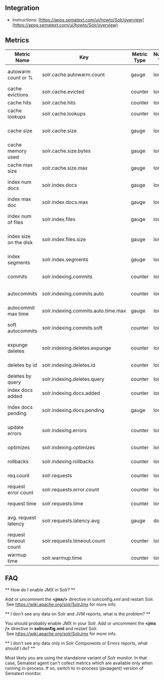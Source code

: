 ## Integration

- Instructions: [https://apps.sematext.com/ui/howto/Solr/overview](https://apps.sematext.com/ui/howto/Solr/overview)

## Metrics

Metric Name             |  Key                                  |  Metric Type  |  Numeric Type  |  Unit   |  Description
------------------------|---------------------------------------|---------------|----------------|---------|--------------------------------
autowarm count or %     |  solr.cache.autowarm.count            |  gauge        |  long          |         |  cache autowarm count or %
cache evictions         |  solr.cache.evicted                   |  counter      |  long          |         |  count of evictions
cache hits              |  solr.cache.hits                      |  counter      |  long          |         |  hits count
cache lookups           |  solr.cache.lookups                   |  counter      |  long          |         |  lookups count
cache size              |  solr.cache.size                      |  gauge        |  long          |         |  cache size (count of elements)
cache memory used       |  solr.cache.size.bytes                |  gauge        |  long          |  bytes  |  cache size in bytes
cache max size          |  solr.cache.size.max                  |  gauge        |  long          |         |  cache max size
index num docs          |  solr.index.docs                      |  gauge        |  long          |  docs   |  number of docs in the index
index max doc           |  solr.index.docs.max                  |  gauge        |  long          |  docs   |  max doc in the index
index num of files      |  solr.index.files                     |  gauge        |  long          |         |  number of files in solr index
index size on the disk  |  solr.index.files.size                |  gauge        |  long          |  bytes  |  size of solr index on the disk
index segments          |  solr.index.segments                  |  gauge        |  long          |         |  index segments count
commits                 |  solr.indexing.commits                |  counter      |  long          |         |  total count of commits
autocommits             |  solr.indexing.commits.auto           |  counter      |  long          |         |  count of auto commits
autocommit max time     |  solr.indexing.commits.auto.time.max  |  gauge        |  long          |  ms     |  autocommit max time
soft autocommits        |  solr.indexing.commits.soft           |  counter      |  long          |         |  count of soft auto commits
expunge deletes         |  solr.indexing.deletes.expunge        |  counter      |  long          |         |  count of expunge deletes
deletes by id           |  solr.indexing.deletes.id             |  counter      |  long          |         |  deletes by id
deletes by query        |  solr.indexing.deletes.query          |  counter      |  long          |         |  deletes by query
index docs added        |  solr.indexing.docs.added             |  counter      |  long          |  docs   |  added docs
index docs pending      |  solr.indexing.docs.pending           |  gauge        |  long          |  docs   |  count of pending docs
update errors           |  solr.indexing.errors                 |  counter      |  long          |         |  count of update errors
optimizes               |  solr.indexing.optimizes              |  counter      |  long          |         |  count of optimizes
rollbacks               |  solr.indexing.rollbacks              |  counter      |  long          |         |  count of rollbacks
req.count               |  solr.requests                        |  counter      |  long          |  req    |  request count
request error count     |  solr.requests.error.count            |  counter      |  long          |         |  request error count
request time            |  solr.requests.time                   |  counter      |  long          |  ms     |  request time
avg. request latency    |  solr.requests.latency.avg            |  gauge        |  double        |         |   avg. request latency
request timeout count   |  solr.requests.timeout.count          |  counter      |  long          |         |  request timeout count
warmup time             |  solr.warmup.time                     |  counter      |  long          |  ms     |  warmup time

## FAQ

** How do I enable JMX in Solr? **

Add or uncomment the **<jmx/\>** directive in solrconfig.xml and
restart Solr.  See <https://wiki.apache.org/solr/SolrJmx> for more
info.

** I don't see any data on Solr and JVM reports, what is the problem? **

You should probably enable JMX in your Solr. Add or uncomment
the **<jmx /\>** directive in **solrconfig.xml** and restart Solr.
 See <https://wiki.apache.org/solr/SolrJmx> for more info.

** I don't see any data only in Solr Components or Errors reports, what should I do? **

Most likely you are using the standalone variant of Solr monitor. In
that case, Sematext agent can't collect metrics which are available only
when running in-process. If so, switch to in-process (javaagent) version
of Sematext monitor.
